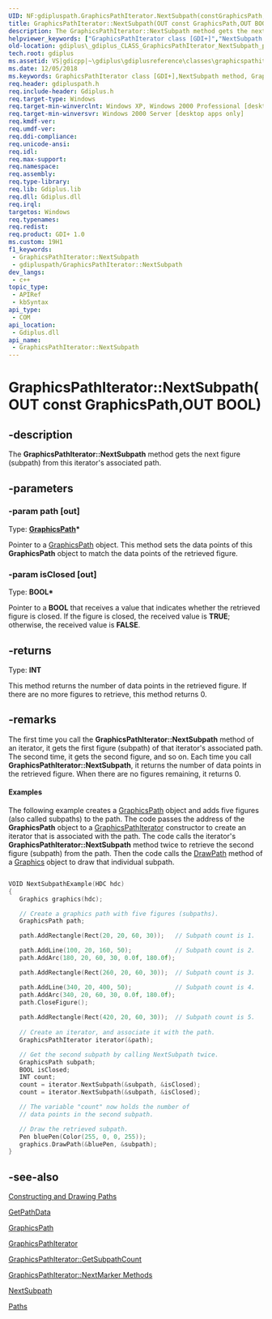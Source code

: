```yaml
---
UID: NF:gdipluspath.GraphicsPathIterator.NextSubpath(constGraphicsPath,BOOL)
title: GraphicsPathIterator::NextSubpath(OUT const GraphicsPath,OUT BOOL) (gdipluspath.h)
description: The GraphicsPathIterator::NextSubpath method gets the next figure (subpath) from this iterator's associated path.
helpviewer_keywords: ["GraphicsPathIterator class [GDI+]","NextSubpath method","GraphicsPathIterator.NextSubpath","GraphicsPathIterator.NextSubpath(GraphicsPath*","BOOL*)","GraphicsPathIterator.NextSubpath(OUT const GraphicsPath","OUT BOOL)","GraphicsPathIterator::NextSubpath","GraphicsPathIterator::NextSubpath(OUT const GraphicsPath","OUT BOOL)","NextSubpath","NextSubpath method [GDI+]","NextSubpath method [GDI+]","GraphicsPathIterator class","_gdiplus_CLASS_GraphicsPathIterator_NextSubpath_path_isClosed_","gdiplus._gdiplus_CLASS_GraphicsPathIterator_NextSubpath_path_isClosed_"]
old-location: gdiplus\_gdiplus_CLASS_GraphicsPathIterator_NextSubpath_path_isClosed_.htm
tech.root: gdiplus
ms.assetid: VS|gdicpp|~\gdiplus\gdiplusreference\classes\graphicspathiteratorclass\graphicspathiteratormethods\graphicspathiteratornextsubpathmethods\nextsubpath.htm
ms.date: 12/05/2018
ms.keywords: GraphicsPathIterator class [GDI+],NextSubpath method, GraphicsPathIterator.NextSubpath, GraphicsPathIterator.NextSubpath(GraphicsPath*,BOOL*), GraphicsPathIterator.NextSubpath(OUT const GraphicsPath,OUT BOOL), GraphicsPathIterator::NextSubpath, GraphicsPathIterator::NextSubpath(OUT const GraphicsPath,OUT BOOL), NextSubpath, NextSubpath method [GDI+], NextSubpath method [GDI+],GraphicsPathIterator class, _gdiplus_CLASS_GraphicsPathIterator_NextSubpath_path_isClosed_, gdiplus._gdiplus_CLASS_GraphicsPathIterator_NextSubpath_path_isClosed_
req.header: gdipluspath.h
req.include-header: Gdiplus.h
req.target-type: Windows
req.target-min-winverclnt: Windows XP, Windows 2000 Professional [desktop apps only]
req.target-min-winversvr: Windows 2000 Server [desktop apps only]
req.kmdf-ver: 
req.umdf-ver: 
req.ddi-compliance: 
req.unicode-ansi: 
req.idl: 
req.max-support: 
req.namespace: 
req.assembly: 
req.type-library: 
req.lib: Gdiplus.lib
req.dll: Gdiplus.dll
req.irql: 
targetos: Windows
req.typenames: 
req.redist: 
req.product: GDI+ 1.0
ms.custom: 19H1
f1_keywords:
 - GraphicsPathIterator::NextSubpath
 - gdipluspath/GraphicsPathIterator::NextSubpath
dev_langs:
 - c++
topic_type:
 - APIRef
 - kbSyntax
api_type:
 - COM
api_location:
 - Gdiplus.dll
api_name:
 - GraphicsPathIterator::NextSubpath
---
```


# GraphicsPathIterator::NextSubpath(OUT const GraphicsPath,OUT BOOL)


## -description

The <b>GraphicsPathIterator::NextSubpath</b> method gets the next figure (subpath) from this iterator's associated path.

## -parameters

### -param path [out]

Type: <b><a href="/windows/desktop/api/gdipluspath/nl-gdipluspath-graphicspath">GraphicsPath</a>*</b>

Pointer to a <a href="/windows/desktop/api/gdipluspath/nl-gdipluspath-graphicspath">GraphicsPath</a> object. This method sets the data points of this <b>GraphicsPath</b> object to match the data points of the retrieved figure.

### -param isClosed [out]

Type: <b>BOOL*</b>

Pointer to a <b>BOOL</b> that receives a value that indicates whether the retrieved figure is closed. If the figure is closed, the received value is <b>TRUE</b>; otherwise, the received value is <b>FALSE</b>.

## -returns

Type: <b>INT</b>

This method returns the number of data points in the retrieved figure. If there are no more figures to retrieve, this method returns 0.

## -remarks

The first time you call the <b>GraphicsPathIterator::NextSubpath</b> method of an iterator, it gets the first figure (subpath) of that iterator's associated path. The second time, it gets the second figure, and so on. Each time you call <b>GraphicsPathIterator::NextSubpath</b>, it returns the number of data points in the retrieved figure. When there are no figures remaining, it returns 0.


#### Examples



The following example creates a <a href="/windows/desktop/api/gdipluspath/nl-gdipluspath-graphicspath">GraphicsPath</a> object and adds five figures (also called subpaths) to the path. The code passes the address of the <b>GraphicsPath</b> object to a <a href="/windows/desktop/api/gdipluspath/nl-gdipluspath-graphicspathiterator">GraphicsPathIterator</a> constructor to create an iterator that is associated with the path. The code calls the iterator's <b>GraphicsPathIterator::NextSubpath</b> method twice to retrieve the second figure (subpath) from the path. Then the code calls the <a href="/windows/desktop/api/gdiplusgraphics/nf-gdiplusgraphics-graphics-drawpath">DrawPath</a> method of a <a href="/windows/desktop/api/gdiplusgraphics/nl-gdiplusgraphics-graphics">Graphics</a> object to draw that individual subpath.


```cpp

VOID NextSubpathExample(HDC hdc)
{
   Graphics graphics(hdc);

   // Create a graphics path with five figures (subpaths).
   GraphicsPath path;

   path.AddRectangle(Rect(20, 20, 60, 30));   // Subpath count is 1.

   path.AddLine(100, 20, 160, 50);            // Subpath count is 2.
   path.AddArc(180, 20, 60, 30, 0.0f, 180.0f);

   path.AddRectangle(Rect(260, 20, 60, 30));  // Subpath count is 3.

   path.AddLine(340, 20, 400, 50);            // Subpath count is 4.
   path.AddArc(340, 20, 60, 30, 0.0f, 180.0f);
   path.CloseFigure();
  
   path.AddRectangle(Rect(420, 20, 60, 30));  // Subpath count is 5.
 
   // Create an iterator, and associate it with the path.
   GraphicsPathIterator iterator(&path);

   // Get the second subpath by calling NextSubpath twice.
   GraphicsPath subpath;
   BOOL isClosed;
   INT count;
   count = iterator.NextSubpath(&subpath, &isClosed);
   count = iterator.NextSubpath(&subpath, &isClosed);

   // The variable "count" now holds the number of 
   // data points in the second subpath.

   // Draw the retrieved subpath.
   Pen bluePen(Color(255, 0, 0, 255));
   graphics.DrawPath(&bluePen, &subpath);
}

```

## -see-also

<a href="/windows/desktop/gdiplus/-gdiplus-constructing-and-drawing-paths-use">Constructing and Drawing Paths</a>



<a href="/windows/desktop/api/gdipluspath/nf-gdipluspath-graphicspath-getpathdata">GetPathData</a>



<a href="/windows/desktop/api/gdipluspath/nl-gdipluspath-graphicspath">GraphicsPath</a>



<a href="/windows/desktop/api/gdipluspath/nl-gdipluspath-graphicspathiterator">GraphicsPathIterator</a>



<a href="/windows/desktop/api/gdipluspath/nf-gdipluspath-graphicspathiterator-getsubpathcount">GraphicsPathIterator::GetSubpathCount</a>



<a href="/windows/desktop/api/gdipluspath/nf-gdipluspath-graphicspathiterator-nextmarker(outconstgraphicspath)">GraphicsPathIterator::NextMarker Methods</a>



<a href="/windows/desktop/api/gdipluspath/nf-gdipluspath-graphicspathiterator-nextsubpath(outconstgraphicspath_outbool)">NextSubpath</a>



<a href="/windows/desktop/gdiplus/-gdiplus-paths-about">Paths</a>

